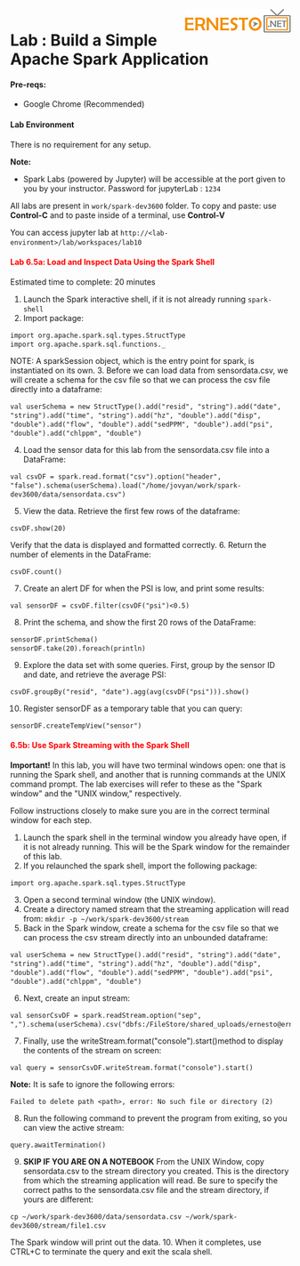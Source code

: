 <img align="right" src="../logo.png">

# Lab : Build a Simple Apache Spark Application

#### Pre-reqs:
- Google Chrome (Recommended)

#### Lab Environment
There is no requirement for any setup.

**Note:** 
- Spark Labs (powered by Jupyter) will be accessible at the port given to you by your instructor. Password for jupyterLab : `1234`

All labs are present in `work/spark-dev3600` folder. To copy and paste: use **Control-C** and to paste inside of a terminal, use **Control-V**

You can access jupyter lab at `http://<lab-environment>/lab/workspaces/lab10`

<h4><span style="color:red;">Lab 6.5a: Load and Inspect Data Using the Spark Shell</span></h4>

Estimated time to complete: 20 minutes

1. Launch the Spark interactive shell, if it is not already running `spark-shell`
2. Import package:

```
import org.apache.spark.sql.types.StructType
import org.apache.spark.sql.functions._
```

NOTE: A sparkSession object, which is the entry point for spark, is instantiated on its own.
3. Before we can load data from sensordata.csv, we will create a schema for the csv file so that
we can process the csv file directly into a dataframe:

```
val userSchema = new StructType().add("resid", "string").add("date",
"string").add("time", "string").add("hz", "double").add("disp",
"double").add("flow", "double").add("sedPPM", "double").add("psi",
"double").add("chlppm", "double")
```
4. Load the sensor data for this lab from the sensordata.csv file into a DataFrame:

```
val csvDF = spark.read.format("csv").option("header",
"false").schema(userSchema).load("/home/jovyan/work/spark-dev3600/data/sensordata.csv")
```

5. View the data. Retrieve the first few rows of the dataframe:

```
csvDF.show(20)
```

Verify that the data is displayed and formatted correctly.
6. Return the number of elements in the DataFrame:

```
csvDF.count()
```

7. Create an alert DF for when the PSI is low, and print some results:

```
val sensorDF = csvDF.filter(csvDF("psi")<0.5)
```

8. Print the schema, and show the first 20 rows of the DataFrame:

```
sensorDF.printSchema()
sensorDF.take(20).foreach(println)
```
9. Explore the data set with some queries. First, group by the sensor ID and date, and retrieve the
average PSI:

```
csvDF.groupBy("resid", "date").agg(avg(csvDF("psi"))).show()
```

10. Register sensorDF as a temporary table that you can query:
```
sensorDF.createTempView("sensor")
```

<h4><span style="color:red;">6.5b: Use Spark Streaming with the Spark Shell</span></h4>

**Important!** In this lab, you will have two terminal windows open: one that is running
the Spark shell, and another that is running commands at the UNIX command prompt. The lab
exercises will refer to these as the "Spark window" and the "UNIX window," respectively.

Follow instructions closely to make sure you are in the correct terminal window for each step.

1. Launch the spark shell in the terminal window you already have open, if it is not already running.
This will be the Spark window for the remainder of this lab.
2. If you relaunched the spark shell, import the following package:

```
import org.apache.spark.sql.types.StructType
```

3. Open a second terminal window (the UNIX window).
4. Create a directory named stream that the streaming application will read from:
`mkdir -p ~/work/spark-dev3600/stream`
5. Back in the Spark window, create a schema for the csv file so that we can process the csv stream
directly into an unbounded dataframe:

```
val userSchema = new StructType().add("resid", "string").add("date",
"string").add("time", "string").add("hz", "double").add("disp",
"double").add("flow", "double").add("sedPPM", "double").add("psi",
"double").add("chlppm", "double")
```

6. Next, create an input stream:
```
val sensorCsvDF = spark.readStream.option("sep", ",").schema(userSchema).csv("dbfs:/FileStore/shared_uploads/ernesto@ernesto.net/")
```

7. Finally, use the writeStream.format("console").start()method to display the
contents of the stream on screen:

```
val query = sensorCsvDF.writeStream.format("console").start()
```

**Note:** It is safe to ignore the following errors:

```
Failed to delete path <path>, error: No such file or directory (2)
```

8. Run the following command to prevent the program from exiting, so you can view the active
stream:

```
query.awaitTermination()
```
9. **SKIP IF YOU ARE ON A NOTEBOOK** From the UNIX Window, copy sensordata.csv to the stream directory you created. This is
the directory from which the streaming application will read. Be sure to specify the correct paths
to the sensordata.csv file and the stream directory, if yours are different:

```
cp ~/work/spark-dev3600/data/sensordata.csv ~/work/spark-dev3600/stream/file1.csv
```

The Spark window will print out the data.
10. When it completes, use CTRL+C to terminate the query and exit the scala shell.

